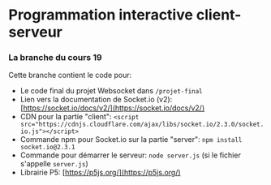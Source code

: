 # Programmation interactive client-serveur
### La branche du cours 19

Cette branche contient le code pour:
- Le code final du projet Websocket dans `/projet-final`
- Lien vers la documentation de Socket.io (v2): [https://socket.io/docs/v2/](https://socket.io/docs/v2/)
- CDN pour la partie "client": `<script src="https://cdnjs.cloudflare.com/ajax/libs/socket.io/2.3.0/socket.io.js"></script>`
- Commande npm pour Socket.io sur la partie "server": `npm install socket.io@2.3.1`
- Commande pour démarrer le serveur: `node server.js` (si le fichier s'appelle `server.js`)
- Librairie P5: [https://p5js.org/](https://p5js.org/)
